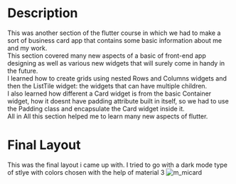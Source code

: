 # Description
This was another section of the flutter course in which we had to make a sort of business card app that contains some basic information about me and my work.  
This section covered many new aspects of a basic of front-end app designing as well as various new widgets that will surely come in handy in the future.  
I learned how to create grids using nested Rows and Columns widgets and then the ListTile widget: the widgets that can have multiple children.   
I also learned how different a Card widget is from the basic Container widget, how it doesnt have padding attribute built in itself, so we had to use the Padding class and encapsulate the Card widget inside it.  
All in All this section helped me to learn many new aspects of flutter.  



# Final Layout
This was the final layout i came up with. I tried to go with a dark mode type of stlye with colors chosen with the help of material 3
![m_micard](https://github.com/theretardednoob/images/blob/main/myresult29June23.png)

